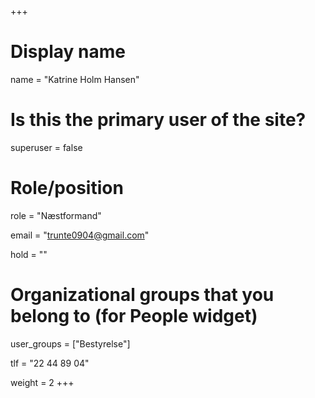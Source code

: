 +++
# Display name
name = "Katrine Holm Hansen"

# Is this the primary user of the site?
superuser = false

# Role/position
role = "Næstformand"

email = "trunte0904@gmail.com"

hold = ""

# Organizational groups that you belong to (for People widget)
user_groups = ["Bestyrelse"]

tlf = "22 44 89 04"

weight = 2
+++
